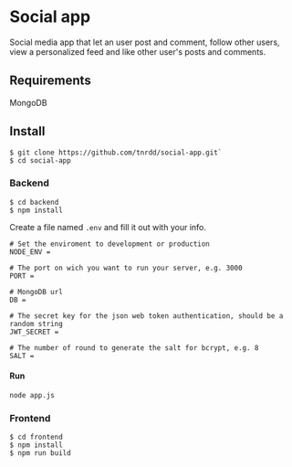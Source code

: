 # Social app

Social media app that let an user post and comment, follow other users, view a personalized feed and like other user's posts and comments.

## Requirements

MongoDB

## Install
```
$ git clone https://github.com/tnrdd/social-app.git`
$ cd social-app
```
### Backend
```
$ cd backend
$ npm install
```
Create a file named `.env` and fill it out with your info.
```
# Set the enviroment to development or production
NODE_ENV =

# The port on wich you want to run your server, e.g. 3000
PORT =

# MongoDB url
DB = 

# The secret key for the json web token authentication, should be a random string
JWT_SECRET =

# The number of round to generate the salt for bcrypt, e.g. 8
SALT =
```
#### Run

`node app.js`

### Frontend
```
$ cd frontend
$ npm install
$ npm run build
```
